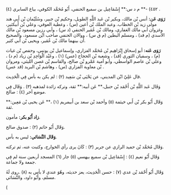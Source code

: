 ٤٥٢) -** م د س:** إِسْمَاعِيل بن سميع الحنفي، أَبُو مُحَمَّد الكوفي، بياع السابري (٤) .

**رَوَى عَن:** أنس بْن مالك، وبكير بْن عَبد اللَّهِ الطويل، وحكيم بْن جبير، وسُلَيْمان بْن أَبي هند مولى زيد بْن الخطاب. وعبد الملك بْن أعين (س) ، وعطية العوفي، وعلي بْن أَبيكثير، وغزوان أبي مالك الغفاري، ومالك بْن عُمَير الحنفي (د س) ، وأبي رزين مسعود بْن مالك الأسدي (م قد) ، ومسلم البطين (م ق س) ، ووالان الحنفي صاحب ابْن مسعود، والصحيح أن بينهما مالك بْن عُمَير، ويحيى بْن أَبي كثير.

**رَوَى عَنه:** أبو إسحاق إِبْرَاهِيم بْن مُحَمَّد الفزاري، وإسماعيل بْن يونس، وحفص بْن غياث (م) ، وسفيان الثوري (قد) ، وشعبة بْن الحجاج (عس) (١) ، وعَبْد الْوَاحِدِ بْن زياد (م د) ، وعلي بْن عاصم الواسطي، وأبو أمية عَمْرو بْن صالح، والقاسم بْن غصن الليثي، ومروان بْن معاوية الفزاري (س) ، وهاشم بْن البريد (قد عس) .

قال عَلِيّ ابْن المديني، عن يَحْيَى بْن سَعِيد (٢) : لم يكن به بأس فِي الْحَدِيث.

وَقَال عَبد اللَّهِ بْن أَحْمَد بْن حنبل،** عَن أبيه:** ثقة، وتركه زائدة لمذهبه (٣) . وَقَال فِي موضع أخر (٤) : صالح.

وَقَال أَبُو بكر بْن أَبي خيثمة (٥) وأحمد بْن سعد بن أَبيمريم (١) ،** عَن يحيى بْن مَعِين:** ثقة.

**زاد أَبُو بكر:** مأمون.

وَقَال أَبُو حاتم (٢) : صدوق صالح.

**وَقَال النَّسَائي:** ليس به بأس.

وَقَال مُحَمَّد بْن حميد الرازي عن جرير (٣) : كَانَ يرى رأي الخوارج، وكتبت عنه، ثم تركته.

وَقَال أَبُو نعيم (٤) : إِسْمَاعِيل بْن سميع بيهسي (٥) جار (٦) المسجد أربعين سنة لم فِي جمعة ولا جماعة.

وَقَال أَبُو أَحْمَد بْن عدي (٧) : حسن الْحَدِيث، يعز حديثه، وهُوَ عندي لا بأس به (٨) .روى لَهُ مسلم، وأَبُو داود، والنَّسَائي.

(